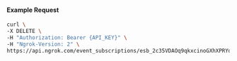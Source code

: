 <!-- Code generated for API Clients. DO NOT EDIT. -->

#### Example Request

```bash
curl \
-X DELETE \
-H "Authorization: Bearer {API_KEY}" \
-H "Ngrok-Version: 2" \
https://api.ngrok.com/event_subscriptions/esb_2c35VDAOq9qkxcinoGXhXPRYoeC/sources/ip_policy_updated.v0
```
